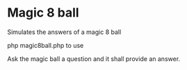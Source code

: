 # Magic 8 ball 
 Simulates the answers of a magic 8 ball

php magic8ball.php to use

Ask the magic ball a question and it shall provide an answer.
